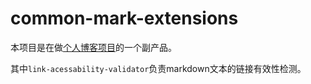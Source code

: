 # common-mark-extensions

本项目是在做[个人博客项目](https://github.com/johannescalvin/blog-system)的一个副产品。

其中`link-acessability-validator`负责markdown文本的链接有效性检测。


